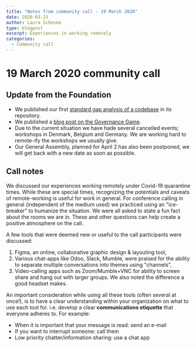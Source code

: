 ```yaml
---
title: "Notes from community call - 19 March 2020"
date: 2020-03-23
author: Laura Scheske
type: blogpost
excerpt: Experiences in working remotely
categories:
  - Community call
---
```


# 19 March 2020 community call

## Update from the Foundation

* We published our first [standard gap analysis of a codebase](https://github.com/Amsterdam/signals/blob/master/docs/topics/signalen-and-standard-for-public-code.md) in its repository.
* We published a [blog post on the Governance Game](https://blog.publiccode.net/news/2020/03/17/a-look-at-our-codebase-governance-game.html).
* Due to the current situation we have hade several cancelled events; workshops in Denmark, Belgium and Germany. We are working hard to remote-ify the workshops we usually give.
* Our General Assembly, planned for April 2 has also been postponed, we will get back with a new date as soon as possible.

## Call notes

We discussed our experiences working remotely under Covid-19 quarantine times. While these are special times, recognizing the potentials and caveats of remote-working is useful for work in general. For conference calling in general (independent of the medium used) we practiced using an "ice-breaker" to humanize the situation. We were all asked to state a fun fact about the rooms we are in. These and other questions can help create a positive atmosphere on the call.

A few tools that were deemed new or useful to the call participants were discussed:

1. Figma, an online, collaborative graphic design & layouting tool,
2. Various chat-apps like Odoo, Slack, Mumble, were praised for the ability to separate multiple conversations into themes using "channels",
3. Video-calling apps such as Zoom/Mumble+VNC for ability to screen share and hang out with larger groups. We also noted the difference a good headset makes.

An important consideration while using all these tools (often several at once!), is to have a clear understanding within your organization on what to use each tool for. i.e. develop a clear **communications etiquette** that everyone adheres to. For example:

- When it is important that your message is read: send an  e-mail
- If you want to interrupt someone: call them
- Low priority chatter/information sharing: use a chat app
